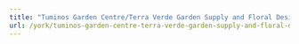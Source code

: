 ```yaml
---
title: "Tuminos Garden Centre/Terra Verde Garden Supply and Floral Design"
url: /york/tuminos-garden-centre-terra-verde-garden-supply-and-floral-design/
---
```

